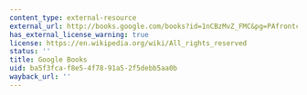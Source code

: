 ```yaml
---
content_type: external-resource
external_url: http://books.google.com/books?id=1nCBzMvZ_FMC&pg=PAfrontcover
has_external_license_warning: true
license: https://en.wikipedia.org/wiki/All_rights_reserved
status: ''
title: Google Books
uid: ba5f3fca-f8e5-4f78-91a5-2f5debb5aa0b
wayback_url: ''
---
```

